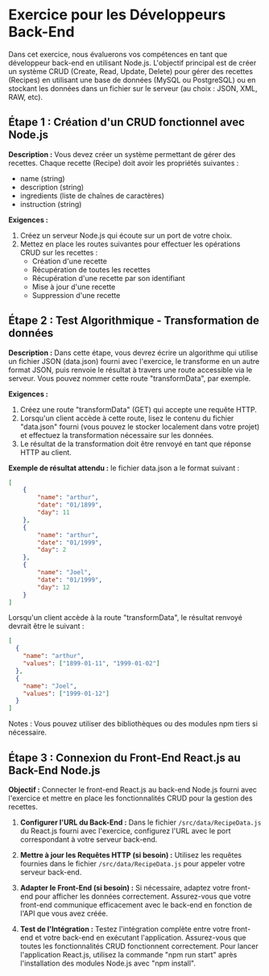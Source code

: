 # Exercice pour les Développeurs Back-End

Dans cet exercice, nous évaluerons vos compétences en tant que développeur back-end en utilisant Node.js. L'objectif principal est de créer un système CRUD (Create, Read, Update, Delete) pour gérer des recettes (Recipes) en utilisant une base de données (MySQL ou PostgreSQL) ou en stockant les données dans un fichier sur le serveur (au choix : JSON, XML, RAW, etc).

## Étape 1 : Création d'un CRUD fonctionnel avec Node.js

**Description :** Vous devez créer un système permettant de gérer des recettes. Chaque recette (Recipe) doit avoir les propriétés suivantes :
- name (string)
- description (string)
- ingredients (liste de chaînes de caractères)
- instruction (string)

**Exigences :**
1. Créez un serveur Node.js qui écoute sur un port de votre choix.
2. Mettez en place les routes suivantes pour effectuer les opérations CRUD sur les recettes :
    - Création d'une recette
    - Récupération de toutes les recettes
    - Récupération d'une recette par son identifiant
    - Mise à jour d'une recette
    - Suppression d'une recette

## Étape 2 : Test Algorithmique - Transformation de données

**Description :** Dans cette étape, vous devrez écrire un algorithme qui  utilise un fichier JSON (data.json) fourni avec l'exercice, le transforme en un autre format JSON, puis renvoie le résultat à travers une route accessible via le serveur. Vous pouvez nommer cette route "transformData", par exemple.

**Exigences :**
1. Créez une route "transformData" (GET) qui accepte une requête HTTP.
2. Lorsqu'un client accède à cette route, lisez le contenu du fichier "data.json" fourni (vous pouvez le stocker localement dans votre projet) et effectuez la transformation nécessaire sur les données.
3. Le résultat de la transformation doit être renvoyé en tant que réponse HTTP au client.

**Exemple de résultat attendu :** le fichier data.json a le format suivant :
```json
[
    {
        "name": "arthur",
        "date": "01/1899",
        "day": 11
    },
    {
        "name": "arthur",
        "date": "01/1999",
        "day": 2
    },
    {
        "name": "Joel",
        "date": "01/1999",
        "day": 12
    }
]
```
Lorsqu'un client accède à la route "transformData", le résultat renvoyé devrait être le suivant :

```json
[
  {
    "name": "arthur",
    "values": ["1899-01-11", "1999-01-02"]
  },
  {
    "name": "Joel",
    "values": ["1999-01-12"]
  }
]
```

Notes : Vous pouvez utiliser des bibliothèques ou des modules npm tiers si nécessaire.

## Étape 3 : Connexion du Front-End React.js au Back-End Node.js

**Objectif :** Connecter le front-end React.js au back-end Node.js fourni avec l'exercice et mettre en place les fonctionnalités CRUD pour la gestion des recettes.

1. **Configurer l'URL du Back-End :** Dans le fichier `/src/data/RecipeData.js` du React.js fourni avec l'exercice, configurez l'URL avec le port correspondant à votre serveur back-end.

2. **Mettre à jour les Requêtes HTTP (si besoin) :** Utilisez les requêtes fournies dans le fichier `/src/data/RecipeData.js` pour appeler votre serveur back-end.

3. **Adapter le Front-End (si besoin) :** Si nécessaire, adaptez votre front-end pour afficher les données correctement. Assurez-vous que votre front-end communique efficacement avec le back-end en fonction de l'API que vous avez créée.

4. **Test de l'Intégration :** Testez l'intégration complète entre votre front-end et votre back-end en exécutant l'application. Assurez-vous que toutes les fonctionnalités CRUD fonctionnent correctement. Pour lancer l'application React.js, utilisez la commande "npm run start" après l'installation des modules Node.js avec "npm install".
